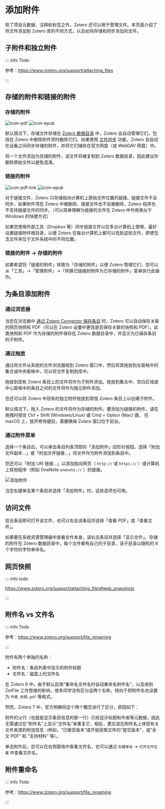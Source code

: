 # 添加附件

除了项目元数据、注释和标签之外，Zotero 还可以用于管理文件。本页面介绍了将文件添加到 Zotero 库的不同方式，以及如何存储和同步添加的文件。

## 子附件和独立附件

::: info Todo

参考：<https://www.zotero.org/support/attaching_files>

:::

## 存储的附件和链接的附件

### 存储的附件

![icon-pdf](../assets/icons/item-type/attachment-pdf.svg) ![icon-epub](../assets/icons/item-type/attachment-epub.svg)

默认情况下，存储文件存储在 [Zotero 数据目录](./backup.md#数据文件) 中，Zotero 会自动管理它们，包括在 Zotero 中删除附件项时删除它们。如果使用 [文件同步](./sync.md) 功能，Zotero 会自动在设备之间同步存储的附件，并将它们储存在官方网盘（或 WebDAV 网盘）中。

将一个文件添加为存储的附件，该文件将被复制到 Zotero 数据目录，因此建议你删除原始文件以避免混淆。

### 链接的附件

![icon-pdf-link](../assets/icons/item-type/attachment-pdf-link.svg) ![icon-epub](../assets/icons/item-type/attachment-epub-link.svg)

对于链接文件，Zotero 只存储指向计算机上原始文件位置的链接。链接文件不会同步，如果附件项在 Zotero 中被删除，链接文件也不会被删除，Zotero 程序也不支持链接文件的同步。（可以简单理解为链接的文件在 Zotero 中作用类似于 Windows 的快捷方式）

如果您使用外部工具（Dropbox 等）同步链接文件以在多台计算机上使用，最好设置链接附件根目录，以便 Zotero 在每台计算机上都可以找到这些文件，即使包含文件夹位于文件系统中的不同位置。

### 链接的附件 → 存储的附件

如果希望将「链接的附件」转换为「存储的附件」以便 Zotero 管理它们，您可以从「工具」→「管理附件」→「转换已链接的附件为已存储的附件」菜单执行此操作。

## 为条目添加附件

### 通过浏览器

当您在浏览器中 [通过 Zotero Connector 保存条目](./add-items.md#通过浏览器添加条目) 时，Zotero 可以自动保存关联的网页快照和 PDF（可以在 Zotero 设置中更改是否保存关联的快照和 PDF）。此类快照和 PDF 作为存储的附件保存在 Zotero 数据目录中，并显示为已保存条目的子附件。

### 通过拖放

通过将文件从系统的文件浏览器拖到 Zotero 窗口中，然后将其拖放到左窗格中的集合或中央窗格中，可以将文件复制到库中。

拖放到现有 Zotero 条目上的文件将作为子附件添加。拖放到集合中、空白区域或中心窗格中的条目之间的文件将作为独立附件添加。

您还可以将 Zotero 中现有的独立附件拖放到常规 Zotero 条目上以创建子附件。

默认情况下，拖入 Zotero 的文件将作为存储的附件。要添加为链接的附件，请在拖拽时按住 Ctrl + Shift (Windows/Linux) 或 Cmd + Option (Mac) 键。 在 macOS 上，放开修饰键前，需要确保 Zotero 窗口位于前台。

### 通过附件菜单

选择一个条目后，可以单击条目列表顶部的「添加附件」回形针按钮。选择「附加文件副本...」或「附加文件链接...」将文件作为附件添加到条目中。

您还可以「附加 URI 链接...」以添加指向网页（ `http://` 或 `https://` ）或计算机上其他程序（例如 OneNote `onenote://` ）的链接。

![添加附件](../assets/images/image-添加附件.png)

当您右键单击某个条目并选择「添加附件」时，这些选项也可用。

## 访问文件

双击条目即可打开该文件，也可以右击该条目并选择「查看 PDF」或「查看文件」。

如果要在系统资源管理器中查看文件本身，请右击条目并选择「显示文件」。存储的附件在 Zotero 数据目录中，每个文件都有自己的子目录，该子目录以随机的 8 个字符的字符串命名。

## 网页快照

::: info todo

<https://www.zotero.org/support/attaching_files#web_snapshots>

:::

## 附件名 vs 文件名

::: info Todo

参考：<https://www.zotero.org/support/file_renaming>

:::

附件有两个单独的名称：

- 附件名：条目列表中显示的附件标题
- 文件名：磁盘上的文件名

在 Zotero 6 中，由于默认启用“重命名文件名时自动重命名附件名”，以及收到 ZotFile 工作思维的影响，很多同学没有区分这两个名称，倾向于把附件名也设置为 `作者_标题.pdf` 等格式。

然而，Zotero 7 中，官方明确将这个两个概念进行了区分，原因如下：

附件的父行（也就是显示条目信息的那一行）已经显示标题和作者等元数据，因此无需通过在“附件名”上显示“文件名”来重复它，相反，更应该在附件名上体现有关文件来源的附加信息（例如，“已接受版本”或开放获取文件的“提交版本”，或“全文 PDF” 和 “支持材料” 等）。

单击附件后，您可以在右侧窗格中查看文件名，也可以通过 `右键单击` → `打开文件位置` 中查看文件名。

## 附件重命名

::: info Todo

参考：<https://www.zotero.org/support/file_renaming>

:::
